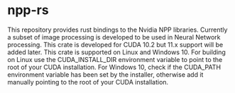 # npp-rs

This repository provides rust bindings to the Nvidia NPP libraries. 
Currently a subset of image processing is developed to be used in Neural Network processing. This crate is developed for CUDA 10.2 but 11.x support will be added later.
This crate is supported on Linux and Windows 10. For building on Linux use the CUDA_INSTALL_DIR environment variable to point to the root of your CUDA installation. For Windows 10, check if the CUDA_PATH environment variable has been set by the installer, otherwise add it manually pointing to the root of your CUDA installation.
